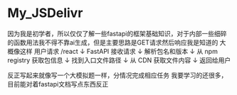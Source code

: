 # My_JSDelivr

因为我是初学者，所以仅仅了解一些fastapi的框架基础知识，对于内部一些细碎的函数用法我不得不靠ai生成，但是主要思路是GET请求然后响应我是知道的
大概像这样
用户请求 /react
    ↓
FastAPI 接收请求
    ↓
解析包名和版本
    ↓
从 npm registry 获取包信息
    ↓
找到入口文件路径
    ↓
从 CDN 获取文件内容
    ↓
返回给用户

反正写起来就像写一个大模拟题一样，分情况完成相应任务
我要学习的还很多，目前能对着fastapi文档写点东西反正
